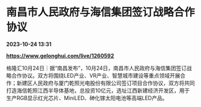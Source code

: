 # 南昌市人民政府与海信集团签订战略合作协议

**2023-10-24 13:31**

**https://www.gelonghui.com/live/1260592**

格隆汇10月24日｜据“南昌发布”，10月24日，南昌市人民政府与海信集团签订战略合作协议。双方将围绕LED产业、VR产业、智慧城市建设等重点领域开展合作；新建区人民政府与厦门乾照光电股份有限公司签订项目合作协议，双方将共同打造海信乾照江西半导体基地，总投资10亿元，选址江西新建经济开发区，用于生产RGB显示红光芯片、MiniLED、砷化镓太阳电池等高端LED产品。